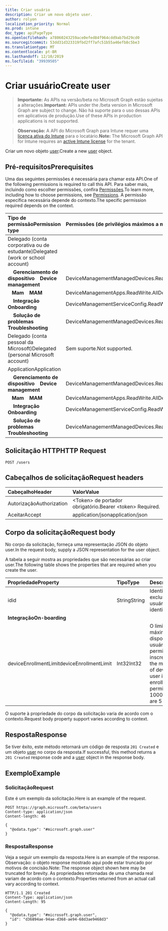 ```yaml
---
title: Criar usuário
description: Criar um novo objeto user.
author: rolyon
localization_priority: Normal
ms.prod: intune
doc_type: apiPageType
ms.openlocfilehash: a78060243259ace0efed84f964cdd9ab7bd29cd0
ms.sourcegitcommit: 53dd31d323319fbd2ff7afc51b55a46efb8c5be3
ms.translationtype: MT
ms.contentlocale: pt-BR
ms.lasthandoff: 12/10/2019
ms.locfileid: "39939505"
---
```

# <a name="create-user"></a><span data-ttu-id="56911-103">Criar usuário</span><span class="sxs-lookup"><span data-stu-id="56911-103">Create user</span></span>

> <span data-ttu-id="56911-104">**Importante:** As APIs na versão/beta no Microsoft Graph estão sujeitas a alterações.</span><span class="sxs-lookup"><span data-stu-id="56911-104">**Important:** APIs under the /beta version in Microsoft Graph are subject to change.</span></span> <span data-ttu-id="56911-105">Não há suporte para o uso dessas APIs em aplicativos de produção.</span><span class="sxs-lookup"><span data-stu-id="56911-105">Use of these APIs in production applications is not supported.</span></span>

> <span data-ttu-id="56911-106">**Observação:** A API do Microsoft Graph para Intune requer uma [licença ativa do Intune](https://go.microsoft.com/fwlink/?linkid=839381) para o locatário.</span><span class="sxs-lookup"><span data-stu-id="56911-106">**Note:** The Microsoft Graph API for Intune requires an [active Intune license](https://go.microsoft.com/fwlink/?linkid=839381) for the tenant.</span></span>

<span data-ttu-id="56911-107">Criar um novo objeto [user](../resources/intune-shared-user.md).</span><span class="sxs-lookup"><span data-stu-id="56911-107">Create a new [user](../resources/intune-shared-user.md) object.</span></span>

## <a name="prerequisites"></a><span data-ttu-id="56911-108">Pré-requisitos</span><span class="sxs-lookup"><span data-stu-id="56911-108">Prerequisites</span></span>

<span data-ttu-id="56911-109">Uma das seguintes permissões é necessária para chamar esta API.</span><span class="sxs-lookup"><span data-stu-id="56911-109">One of the following permissions is required to call this API.</span></span> <span data-ttu-id="56911-110">Para saber mais, incluindo como escolher permissões, confira [Permissões](/graph/permissions-reference).</span><span class="sxs-lookup"><span data-stu-id="56911-110">To learn more, including how to choose permissions, see [Permissions](/graph/permissions-reference).</span></span>  <span data-ttu-id="56911-111">A permissão específica necessária depende do contexto.</span><span class="sxs-lookup"><span data-stu-id="56911-111">The specific permission required depends on the context.</span></span>

|<span data-ttu-id="56911-112">Tipo de permissão</span><span class="sxs-lookup"><span data-stu-id="56911-112">Permission type</span></span>|<span data-ttu-id="56911-113">Permissões (de privilégios máximos a mínimos)</span><span class="sxs-lookup"><span data-stu-id="56911-113">Permissions (from most to least privileged)</span></span>|
|:---|:---|
|<span data-ttu-id="56911-114">Delegado (conta corporativa ou de estudante)</span><span class="sxs-lookup"><span data-stu-id="56911-114">Delegated (work or school account)</span></span>||
| <span data-ttu-id="56911-115">&nbsp; &nbsp; **Gerenciamento de dispositivo**</span><span class="sxs-lookup"><span data-stu-id="56911-115">&nbsp; &nbsp; **Device management**</span></span> | <span data-ttu-id="56911-116">DeviceManagementManagedDevices.ReadWrite.All</span><span class="sxs-lookup"><span data-stu-id="56911-116">DeviceManagementManagedDevices.ReadWrite.All</span></span>|
| <span data-ttu-id="56911-117">&nbsp;&nbsp; **Mam**</span><span class="sxs-lookup"><span data-stu-id="56911-117">&nbsp; &nbsp; **MAM**</span></span> | <span data-ttu-id="56911-118">DeviceManagementApps.ReadWrite.All</span><span class="sxs-lookup"><span data-stu-id="56911-118">DeviceManagementApps.ReadWrite.All</span></span>|
| <span data-ttu-id="56911-119">&nbsp; &nbsp; **Integração**</span><span class="sxs-lookup"><span data-stu-id="56911-119">&nbsp; &nbsp; **Onboarding**</span></span> | <span data-ttu-id="56911-120">DeviceManagementServiceConfig.ReadWrite.All</span><span class="sxs-lookup"><span data-stu-id="56911-120">DeviceManagementServiceConfig.ReadWrite.All</span></span>|
| <span data-ttu-id="56911-121">&nbsp; &nbsp; **Solução de problemas**</span><span class="sxs-lookup"><span data-stu-id="56911-121">&nbsp; &nbsp; **Troubleshooting**</span></span> | <span data-ttu-id="56911-122">DeviceManagementManagedDevices.ReadWrite.All</span><span class="sxs-lookup"><span data-stu-id="56911-122">DeviceManagementManagedDevices.ReadWrite.All</span></span>|
|<span data-ttu-id="56911-123">Delegado (conta pessoal da Microsoft)</span><span class="sxs-lookup"><span data-stu-id="56911-123">Delegated (personal Microsoft account)</span></span>|<span data-ttu-id="56911-124">Sem suporte.</span><span class="sxs-lookup"><span data-stu-id="56911-124">Not supported.</span></span>|
|<span data-ttu-id="56911-125">Application</span><span class="sxs-lookup"><span data-stu-id="56911-125">Application</span></span>||
| <span data-ttu-id="56911-126">&nbsp; &nbsp; **Gerenciamento de dispositivo**</span><span class="sxs-lookup"><span data-stu-id="56911-126">&nbsp; &nbsp; **Device management**</span></span> | <span data-ttu-id="56911-127">DeviceManagementManagedDevices.ReadWrite.All</span><span class="sxs-lookup"><span data-stu-id="56911-127">DeviceManagementManagedDevices.ReadWrite.All</span></span>|
| <span data-ttu-id="56911-128">&nbsp;&nbsp; **Mam**</span><span class="sxs-lookup"><span data-stu-id="56911-128">&nbsp; &nbsp; **MAM**</span></span> | <span data-ttu-id="56911-129">DeviceManagementApps.ReadWrite.All</span><span class="sxs-lookup"><span data-stu-id="56911-129">DeviceManagementApps.ReadWrite.All</span></span>|
| <span data-ttu-id="56911-130">&nbsp; &nbsp; **Integração**</span><span class="sxs-lookup"><span data-stu-id="56911-130">&nbsp; &nbsp; **Onboarding**</span></span> | <span data-ttu-id="56911-131">DeviceManagementServiceConfig.ReadWrite.All</span><span class="sxs-lookup"><span data-stu-id="56911-131">DeviceManagementServiceConfig.ReadWrite.All</span></span>|
| <span data-ttu-id="56911-132">&nbsp; &nbsp; **Solução de problemas**</span><span class="sxs-lookup"><span data-stu-id="56911-132">&nbsp; &nbsp; **Troubleshooting**</span></span> | <span data-ttu-id="56911-133">DeviceManagementManagedDevices.ReadWrite.All</span><span class="sxs-lookup"><span data-stu-id="56911-133">DeviceManagementManagedDevices.ReadWrite.All</span></span>|

## <a name="http-request"></a><span data-ttu-id="56911-134">Solicitação HTTP</span><span class="sxs-lookup"><span data-stu-id="56911-134">HTTP Request</span></span>

<!-- {
  "blockType": "ignored"
}
-->
``` http
POST /users
```

## <a name="request-headers"></a><span data-ttu-id="56911-135">Cabeçalhos de solicitação</span><span class="sxs-lookup"><span data-stu-id="56911-135">Request headers</span></span>

|<span data-ttu-id="56911-136">Cabeçalho</span><span class="sxs-lookup"><span data-stu-id="56911-136">Header</span></span>|<span data-ttu-id="56911-137">Valor</span><span class="sxs-lookup"><span data-stu-id="56911-137">Value</span></span>|
|:---|:---|
|<span data-ttu-id="56911-138">Autorização</span><span class="sxs-lookup"><span data-stu-id="56911-138">Authorization</span></span>|<span data-ttu-id="56911-139">&lt;Token&gt; de portador obrigatório.</span><span class="sxs-lookup"><span data-stu-id="56911-139">Bearer &lt;token&gt; Required.</span></span>|
|<span data-ttu-id="56911-140">Aceitar</span><span class="sxs-lookup"><span data-stu-id="56911-140">Accept</span></span>|<span data-ttu-id="56911-141">application/json</span><span class="sxs-lookup"><span data-stu-id="56911-141">application/json</span></span>|

## <a name="request-body"></a><span data-ttu-id="56911-142">Corpo da solicitação</span><span class="sxs-lookup"><span data-stu-id="56911-142">Request body</span></span>

<span data-ttu-id="56911-143">No corpo da solicitação, forneça uma representação JSON do objeto user.</span><span class="sxs-lookup"><span data-stu-id="56911-143">In the request body, supply a JSON representation for the user object.</span></span>

<span data-ttu-id="56911-144">A tabela a seguir mostra as propriedades que são necessárias ao criar user.</span><span class="sxs-lookup"><span data-stu-id="56911-144">The following table shows the properties that are required when you create the user.</span></span>

|<span data-ttu-id="56911-145">Propriedade</span><span class="sxs-lookup"><span data-stu-id="56911-145">Property</span></span>|<span data-ttu-id="56911-146">Tipo</span><span class="sxs-lookup"><span data-stu-id="56911-146">Type</span></span>|<span data-ttu-id="56911-147">Descrição</span><span class="sxs-lookup"><span data-stu-id="56911-147">Description</span></span>|
|:---|:---|:---|
|<span data-ttu-id="56911-148">id</span><span class="sxs-lookup"><span data-stu-id="56911-148">id</span></span>|<span data-ttu-id="56911-149">String</span><span class="sxs-lookup"><span data-stu-id="56911-149">String</span></span>|<span data-ttu-id="56911-150">Identificador exclusivo do usuário.</span><span class="sxs-lookup"><span data-stu-id="56911-150">Unique identifier of the user.</span></span>|
|<span data-ttu-id="56911-151">**Integração**</span><span class="sxs-lookup"><span data-stu-id="56911-151">**On-boarding**</span></span>||
|<span data-ttu-id="56911-152">deviceEnrollmentLimit</span><span class="sxs-lookup"><span data-stu-id="56911-152">deviceEnrollmentLimit</span></span>|<span data-ttu-id="56911-153">Int32</span><span class="sxs-lookup"><span data-stu-id="56911-153">Int32</span></span>|<span data-ttu-id="56911-154">O limite do número máximo de dispositivos que o usuário tem permissão para inscrever.</span><span class="sxs-lookup"><span data-stu-id="56911-154">The limit on the maximum number of devices that the user is permitted to enroll.</span></span> <span data-ttu-id="56911-155">Os valores permitidos vão de 5 a 1000.</span><span class="sxs-lookup"><span data-stu-id="56911-155">Allowed values are 5 or 1000.</span></span>|

<span data-ttu-id="56911-156">O suporte à propriedade do corpo da solicitação varia de acordo com o contexto.</span><span class="sxs-lookup"><span data-stu-id="56911-156">Request body property support varies according to context.</span></span>

## <a name="response"></a><span data-ttu-id="56911-157">Resposta</span><span class="sxs-lookup"><span data-stu-id="56911-157">Response</span></span>

<span data-ttu-id="56911-158">Se tiver êxito, este método retornará um código de resposta `201 Created` e um objeto [user](../resources/intune-shared-user.md) no corpo da resposta.</span><span class="sxs-lookup"><span data-stu-id="56911-158">If successful, this method returns a `201 Created` response code and a [user](../resources/intune-shared-user.md) object in the response body.</span></span>

## <a name="example"></a><span data-ttu-id="56911-159">Exemplo</span><span class="sxs-lookup"><span data-stu-id="56911-159">Example</span></span>

### <a name="request"></a><span data-ttu-id="56911-160">Solicitação</span><span class="sxs-lookup"><span data-stu-id="56911-160">Request</span></span>

<span data-ttu-id="56911-161">Este é um exemplo da solicitação.</span><span class="sxs-lookup"><span data-stu-id="56911-161">Here is an example of the request.</span></span>

``` http
POST https://graph.microsoft.com/beta/users
Content-type: application/json
Content-length: 46

{
  "@odata.type": "#microsoft.graph.user"
}
```

### <a name="response"></a><span data-ttu-id="56911-162">Resposta</span><span class="sxs-lookup"><span data-stu-id="56911-162">Response</span></span>

<span data-ttu-id="56911-163">Veja a seguir um exemplo da resposta.</span><span class="sxs-lookup"><span data-stu-id="56911-163">Here is an example of the response.</span></span> <span data-ttu-id="56911-164">Observação: o objeto response mostrado aqui pode estar truncado por motivos de concisão.</span><span class="sxs-lookup"><span data-stu-id="56911-164">Note: The response object shown here may be truncated for brevity.</span></span> <span data-ttu-id="56911-165">As propriedades retornadas de uma chamada real variam de acordo com o contexto.</span><span class="sxs-lookup"><span data-stu-id="56911-165">Properties returned from an actual call vary according to context.</span></span>

``` http
HTTP/1.1 201 Created
Content-Type: application/json
Content-Length: 95

{
  "@odata.type": "#microsoft.graph.user",
  "id": "d36894ae-94ae-d368-ae94-68d3ae9468d3"
}
```











